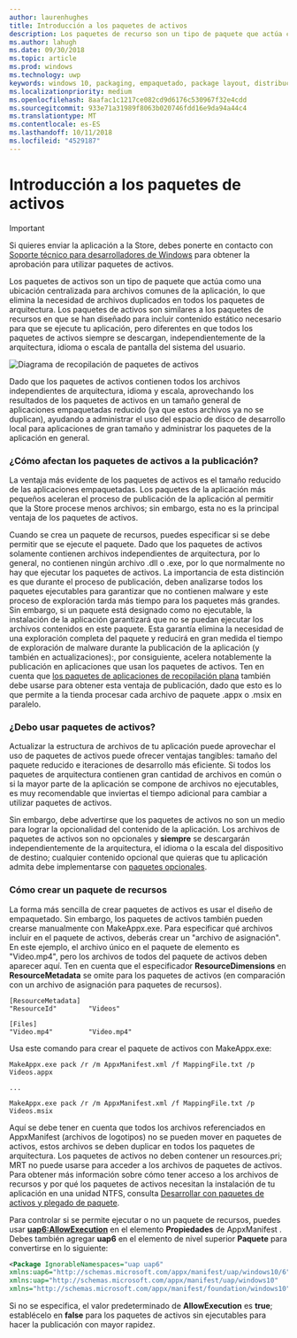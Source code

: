 ```yaml
---
author: laurenhughes
title: Introducción a los paquetes de activos
description: Los paquetes de recurso son un tipo de paquete que actúa como una ubicación centralizada para archivos comunes de la aplicación, lo que elimina la necesidad de archivos duplicados en todos los paquetes de arquitectura.
ms.author: lahugh
ms.date: 09/30/2018
ms.topic: article
ms.prod: windows
ms.technology: uwp
keywords: windows 10, packaging, empaquetado, package layout, distribución de paquete, asset package, paquete de recursos
ms.localizationpriority: medium
ms.openlocfilehash: 8aafac1c1217ce082cd9d6176c530967f32e4cdd
ms.sourcegitcommit: 933e71a31989f8063b020746fdd16e9da94a44c4
ms.translationtype: MT
ms.contentlocale: es-ES
ms.lasthandoff: 10/11/2018
ms.locfileid: "4529187"
---
```

# <a name="introduction-to-asset-packages"></a>Introducción a los paquetes de activos

> [!IMPORTANT]
> Si quieres enviar la aplicación a la Store, debes ponerte en contacto con [Soporte técnico para desarrolladores de Windows](https://developer.microsoft.com/windows/support) para obtener la aprobación para utilizar paquetes de activos.

Los paquetes de activos son un tipo de paquete que actúa como una ubicación centralizada para archivos comunes de la aplicación, lo que elimina la necesidad de archivos duplicados en todos los paquetes de arquitectura. Los paquetes de activos son similares a los paquetes de recursos en que se han diseñado para incluir contenido estático necesario para que se ejecute tu aplicación, pero diferentes en que todos los paquetes de activos siempre se descargan, independientemente de la arquitectura, idioma o escala de pantalla del sistema del usuario.

![Diagrama de recopilación de paquetes de activos](images/primary-bundle.png)

Dado que los paquetes de activos contienen todos los archivos independientes de arquitectura, idioma y escala, aprovechando los resultados de los paquetes de activos en un tamaño general de aplicaciones empaquetadas reducido (ya que estos archivos ya no se duplican), ayudando a administrar el uso del espacio de disco de desarrollo local para aplicaciones de gran tamaño y administrar los paquetes de la aplicación en general. 

### <a name="how-do-asset-packages-affect-publishing"></a>¿Cómo afectan los paquetes de activos a la publicación?
La ventaja más evidente de los paquetes de activos es el tamaño reducido de las aplicaciones empaquetadas. Los paquetes de la aplicación más pequeños aceleran el proceso de publicación de la aplicación al permitir que la Store procese menos archivos; sin embargo, esta no es la principal ventaja de los paquetes de activos.

Cuando se crea un paquete de recursos, puedes especificar si se debe permitir que se ejecute el paquete. Dado que los paquetes de activos solamente contienen archivos independientes de arquitectura, por lo general, no contienen ningún archivo .dll o .exe, por lo que normalmente no hay que ejecutar los paquetes de activos. La importancia de esta distinción es que durante el proceso de publicación, deben analizarse todos los paquetes ejecutables para garantizar que no contienen malware y este proceso de exploración tarda más tiempo para los paquetes más grandes. Sin embargo, si un paquete está designado como no ejecutable, la instalación de la aplicación garantizará que no se puedan ejecutar los archivos contenidos en este paquete. Esta garantía elimina la necesidad de una exploración completa del paquete y reducirá en gran medida el tiempo de exploración de malware durante la publicación de la aplicación (y también en actualizaciones):, por consiguiente, acelera notablemente la publicación en aplicaciones que usan los paquetes de activos. Ten en cuenta que [los paquetes de aplicaciones de recopilación plana](flat-bundles.md) también debe usarse para obtener esta ventaja de publicación, dado que esto es lo que permite a la tienda procesar cada archivo de paquete .appx o .msix en paralelo. 


### <a name="should-i-use-asset-packages"></a>¿Debo usar paquetes de activos?
Actualizar la estructura de archivos de tu aplicación puede aprovechar el uso de paquetes de activos puede ofrecer ventajas tangibles: tamaño del paquete reducido e iteraciones de desarrollo más eficiente. Si todos los paquetes de arquitectura contienen gran cantidad de archivos en común o si la mayor parte de la aplicación se compone de archivos no ejecutables, es muy recomendable que inviertas el tiempo adicional para cambiar a utilizar paquetes de activos.

Sin embargo, debe advertirse que los paquetes de activos no son un medio para lograr la opcionalidad del contenido de la aplicación. Los archivos de paquetes de activos son no opcionales y **siempre** se descargarán independientemente de la arquitectura, el idioma o la escala del dispositivo de destino; cualquier contenido opcional que quieras que tu aplicación admita debe implementarse con [paquetes opcionales](optional-packages.md). 


### <a name="how-to-create-an-asset-package"></a>Cómo crear un paquete de recursos
La forma más sencilla de crear paquetes de activos es usar el diseño de empaquetado. Sin embargo, los paquetes de activos también pueden crearse manualmente con MakeAppx.exe. Para especificar qué archivos incluir en el paquete de activos, deberás crear un "archivo de asignación". En este ejemplo, el archivo único en el paquete de elemento es "Video.mp4", pero los archivos de todos del paquete de activos deben aparecer aquí. Ten en cuenta que el especificador **ResourceDimensions** en **ResourceMetadata** se omite para los paquetes de activos (en comparación con un archivo de asignación para paquetes de recursos).

```example 
[ResourceMetadata]
"ResourceId"        "Videos"

[Files]
"Video.mp4"         "Video.mp4"
```

Usa este comando para crear el paquete de activos con MakeAppx.exe: 

```syntax 
MakeAppx.exe pack /r /m AppxManifest.xml /f MappingFile.txt /p Videos.appx

...

MakeAppx.exe pack /r /m AppxManifest.xml /f MappingFile.txt /p Videos.msix

```
Aquí se debe tener en cuenta que todos los archivos referenciados en AppxManifest (archivos de logotipos) no se pueden mover en paquetes de activos, estos archivos se deben duplicar en todos los paquetes de arquitectura. Los paquetes de activos no deben contener un resources.pri; MRT no puede usarse para acceder a los archivos de paquetes de activos. Para obtener más información sobre cómo tener acceso a los archivos de recursos y por qué los paquetes de activos necesitan la instalación de tu aplicación en una unidad NTFS, consulta [Desarrollar con paquetes de activos y plegado de paquete](Package-Folding.md).

Para controlar si se permite ejecutar o no un paquete de recursos, puedes usar **[uap6:AllowExecution](https://docs.microsoft.com/uwp/schemas/appxpackage/uapmanifestschema/element-uap6-allowexecution)** en el elemento **Propiedades** de AppxManifest . Debes también agregar **uap6** en el elemento de nivel superior **Paquete** para convertirse en lo siguiente: 

```XML
<Package IgnorableNamespaces="uap uap6" 
xmlns:uap6="http://schemas.microsoft.com/appx/manifest/uap/windows10/6" 
xmlns:uap="http://schemas.microsoft.com/appx/manifest/uap/windows10" 
xmlns="http://schemas.microsoft.com/appx/manifest/foundation/windows10">
```

 Si no se especifica, el valor predeterminado de **AllowExecution** es **true**; establécelo en **false** para los paquetes de activos sin ejecutables para hacer la publicación con mayor rapidez.  



